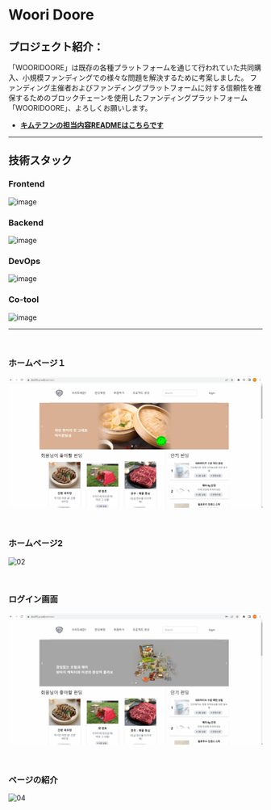 # Woori Doore


## プロジェクト紹介：

「WOORIDOORE」は既存の各種プラットフォームを通じて行われていた共同購入、小規模ファンディングでの様々な問題を解決するために考案しました。 ファンディング主催者およびファンディングプラットフォームに対する信頼性を確保するためのブロックチェーンを使用したファンディングプラットフォーム「WOORIDOORE」、よろしくお願いします。

- [**キムテフンの担当内容READMEはこちらです**](https://github.com/SPlCYWOLF/Portfolio/tree/master/우리두레/docs/キムテフン)

---

## 技術スタック

### **Frontend**

![image](https://lab.ssafy.com/s06-blockchain-sub2/S06P22A305/uploads/c2555911b2b0cd18a38993213fb37528/image.png)

### **Backend**

![image](https://lab.ssafy.com/s06-blockchain-sub2/S06P22A305/uploads/1533e70746de904993e96f3caba80c17/image.png)

### **DevOps**

![image](https://lab.ssafy.com/s06-blockchain-sub2/S06P22A305/uploads/b959ad0f61cf23710a0bbb8a2b2bdb34/image.png)

### **Co-tool**

![image](https://lab.ssafy.com/s06-blockchain-sub2/S06P22A305/uploads/5fe7acaaaf25eff9f3596f0b62404bd1/image.png)

---

<br>

 ### ホームページ１

![01](readme_JP.assets/01.gif)

<br>

### ホームページ2

![02](readme_JP.assets/02.gif)

<br>

### ログイン画面

![03](readme_JP.assets/03.gif)

<br>

### ページの紹介

![04](readme_JP.assets/04.gif)





